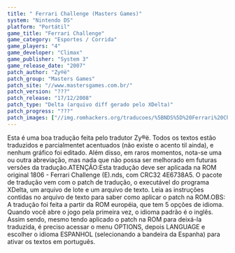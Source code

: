 ```yaml
---
title: " Ferrari Challenge (Masters Games)"
system: "Nintendo DS"
platform: "Portátil"
game_title: "Ferrari Challenge"
game_category: "Esportes / Corrida"
game_players: "4"
game_developer: "Climax"
game_publisher: "System 3"
game_release_date: "2007"
patch_author: "Zy®ë"
patch_group: "Masters Games"
patch_site: "//www.mastersgames.com.br/"
patch_version: "???"
patch_release: "17/12/2008"
patch_type: "Delta (arquivo diff gerado pelo XDelta)"
patch_progress: "???"
patch_images: ["//img.romhackers.org/traducoes/%5BNDS%5D%20Ferrari%20Challenge%20-%20Masters%20Games%20-%201.png","//img.romhackers.org/traducoes/%5BNDS%5D%20Ferrari%20Challenge%20-%20Masters%20Games%20-%202.png","//img.romhackers.org/traducoes/%5BNDS%5D%20Ferrari%20Challenge%20-%20Masters%20Games%20-%203.png"]
---
```

Esta é uma boa tradução feita pelo tradutor Zy®ë. Todos os textos estão traduzidos e parcialmentet acentuados (não existe o acento til ainda), e nenhum gráfico foi editado. Além disso, em raros momentos, nota-se uma ou outra abreviação, mas nada que não possa ser melhorado em futuras versões da tradução.ATENÇÃO:Esta tradução deve ser aplicada na ROM original 1806 - Ferrari Challenge (E).nds, com CRC32 4E6738A5. O pacote de tradução vem com o patch de tradução, o executável do programa XDelta, um arquivo de lote e um arquivo de texto. Leia as instruções contidas no arquivo de texto para saber como aplicar o patch na ROM.OBS: A tradução foi feita a partir da ROM européia, que tem 5 opções de idioma. Quando você abre o jogo pela primeira vez, o idioma padrão é o inglês. Assim sendo, mesmo tendo aplicado o patch na ROM para deixá-la traduzida, é preciso acessar o menu OPTIONS, depois LANGUAGE e escolher o idioma ESPANHOL (selecionando a bandeira da Espanha) para ativar os textos em português.